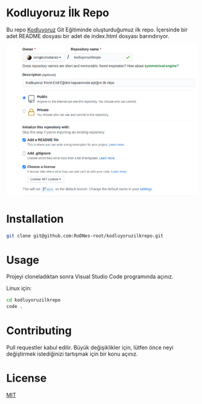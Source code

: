# Kodluyoruz İlk Repo
Bu repo [Kodluyoruz]  Git Eğitiminde oluşturduğumuz ilk repo. İçersinde bir adet README dosyası bir adet de index.html dosyası barındırıyor.

![kodluyoruz](/kodluyoruz.png)

# Installation

```sh
git clone git@github.com:RoDNes-root/kodluyoruzilkrepo.git
```


# Usage

Projeyi cloneladıktan sonra Visual Studio Code programında açınız.

Linux için:
```sh
cd kodluyoruzilkrepo
code .
```

# Contributing

Pull requestler kabul edilir. Büyük değişiklikler için, lütfen önce neyi değiştirmek istediğinizi tartışmak için bir konu açınız.


# License

[MIT]

   [kodluyoruz]: <http://daringfireball.net>
   [MIT]: <https://choosealicense.com/licenses/mit/>
  
